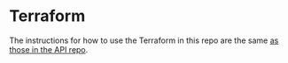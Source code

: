 # Terraform

The instructions for how to use the Terraform in this repo are the same [as those in the API repo](https://github.com/GSA/notifications-api/tree/main/terraform#terraform).
